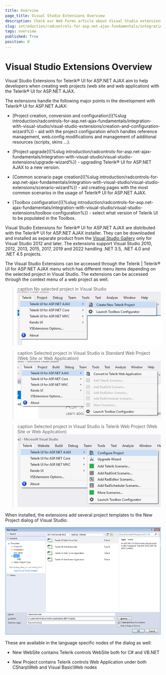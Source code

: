 ```yaml
---
title: Overview
page_title: Visual Studio Extensions Overview
description: Check our Web Forms article about Visual Studio extensions for Telerik AJAX project creation, upgrade, configration and conversion. Common scenarios and toolbox configuration of Telerik tools.
slug: introduction/radcontrols-for-asp.net-ajax-fundamentals/integration-with-visual-studio/visual-studio-extensions/overview
tags: overview
published: True
position: 0
---
```


# Visual Studio Extensions Overview



Visual Studio Extensions for Telerik® UI for ASP.NET AJAX aim to help developers when creating web projects (web site and web application) with the Telerik® UI for ASP.NET AJAX.

The extensions handle the following major points in the development with Telerik® UI for ASP.NET AJAX:

* [Project creation, conversion and configuration]({%slug introduction/radcontrols-for-asp.net-ajax-fundamentals/integration-with-visual-studio/visual-studio-extensions/creation-and-configuration-wizard%}) - aid with the project configuration which handles reference management, web.config modifications and management of additional resources (scripts, skins …).

* [Project upgrade]({%slug introduction/radcontrols-for-asp.net-ajax-fundamentals/integration-with-visual-studio/visual-studio-extensions/upgrade-wizard%}) - upgrading Telerik® UI for ASP.NET AJAX to a new version.

* [Common scenario page creation]({%slug introduction/radcontrols-for-asp.net-ajax-fundamentals/integration-with-visual-studio/visual-studio-extensions/scenario-wizard%}) - aid creating pages with the most common scenarios in the usage of Telerik® UI for ASP.NET AJAX.

* [Toolbox configuration]({%slug introduction/radcontrols-for-asp.net-ajax-fundamentals/integration-with-visual-studio/visual-studio-extensions/toolbox-configuration%}) - select what version of Telerik UI to be populated in the Toolbox.

Visual Studio Extensions for Telerik® UI for ASP.NET AJAX are distributed with the Telerik® UI for ASP.NET AJAX installer. They can be downloaded and installed as separate product from the [Visual Studio Gallery](https://marketplace.visualstudio.com/items?itemName=TelerikInc.TelerikASPNETAJAXVSExtensions) only for Visual Studio 2012 and later. The extensions support Visual Studio 2010, 2012, 2013, 2015, 2017, 2019 and 2022 handling .NET 3.5, .NET 4.0 and .NET 4.5 projects.

The Visual Studio Extensions can be accessed through the Telerik | Telerik® UI for ASP.NET AJAX menu which has different menu items depending on the selected project in Visual Studio. The extensions can be accessed through the context menu of a web project as well.

>caption No selected project in Visual Studio
![Telerik menu - create new project](images/introduction-vsx_overview_menucreate.png)

>caption Selected project in Visual Studio is Standard Web Project (Web Site or Web Application)
![Telerik menu - convert project](images/introduction-vsx_overview_menuconvert.png)

>caption Selected project in Visual Studio is Telerik Web Project (Web Site or Web Application)
![Telerik menu - configure project](images/introduction-vsx_overview_menuconfigure.png)

When installed, the extensions add several project templates to the New Project dialog of Visual Studio:

![Visual Studio Project Templates](images/introduction-vsx_overview_newprojectdialog.png)

These are available in the language specific nodes of the dialog as well:

* New WebSite contains Telerik controls WebSite both for C# and VB.NET

* New Project contains Telerik controls Web Application under both CSharp\Web and Visual Basic\Web nodes
